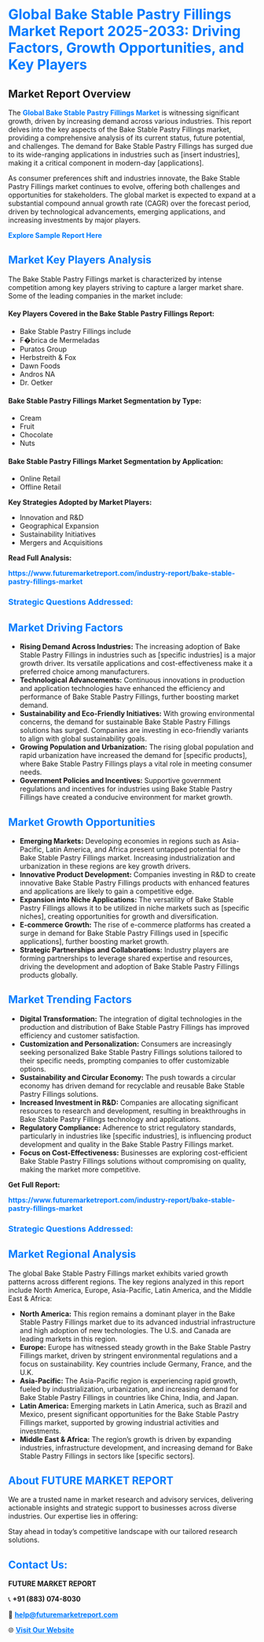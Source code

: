 <h1 style="color: #007BFF;">Global Bake Stable Pastry Fillings Market Report 2025-2033: Driving Factors, Growth Opportunities, and Key Players</h1>

<section id="overview">
<h2>Market Report Overview</h2>
<p>The <a href="https://www.futuremarketreport.com/industry-report/bake-stable-pastry-fillings-market" style="color: #007BFF; text-decoration: none;"><strong>Global Bake Stable Pastry Fillings Market</strong></a> is witnessing significant growth, driven by increasing demand across various industries. This report delves into the key aspects of the Bake Stable Pastry Fillings market, providing a comprehensive analysis of its current status, future potential, and challenges. The demand for Bake Stable Pastry Fillings has surged due to its wide-ranging applications in industries such as [insert industries], making it a critical component in modern-day [applications].</p>
<p>As consumer preferences shift and industries innovate, the Bake Stable Pastry Fillings market continues to evolve, offering both challenges and opportunities for stakeholders. The global market is expected to expand at a substantial compound annual growth rate (CAGR) over the forecast period, driven by technological advancements, emerging applications, and increasing investments by major players.</p>
</section>

<section id="overview">
<p><a href="https://www.futuremarketreport.com/request-sample/reportId=98465" style="color: #007BFF; text-decoration: none;"><strong>Explore Sample Report Here</strong></a></p>
</section>

<section id="key-players">
<h2 style="color: #007BFF;">Market Key Players Analysis</h2>
<p>The Bake Stable Pastry Fillings market is characterized by intense competition among key players striving to capture a larger market share. Some of the leading companies in the market include:</p>
<h4>Key Players Covered in the Bake Stable Pastry Fillings Report:</h4>
<ul><li>Bake Stable Pastry Fillings include</li><li>F�brica de Mermeladas</li><li>Puratos Group</li><li>Herbstreith &amp; Fox</li><li>Dawn Foods</li><li>Andros NA</li><li>Dr. Oetker</li></ul>
<h4>Bake Stable Pastry Fillings Market Segmentation by Type:</h4>
<ul><li>Cream</li><li>Fruit</li><li>Chocolate</li><li>Nuts</li></ul>

<h4>Bake Stable Pastry Fillings Market Segmentation by Application:</h4>
<ul><li>Online Retail</li><li>Offline Retail</li></ul>
<p><strong>Key Strategies Adopted by Market Players:</strong></p>
<ul>
<li>Innovation and R&D</li>
<li>Geographical Expansion</li>
<li>Sustainability Initiatives</li>
<li>Mergers and Acquisitions</li>
</ul>
</section>

<section>
<p><strong>Read Full Analysis: </strong></p><a href="https://www.futuremarketreport.com/industry-report/bake-stable-pastry-fillings-market" style="color: #007BFF; text-decoration: none;"><strong>https://www.futuremarketreport.com/industry-report/bake-stable-pastry-fillings-market</strong></a>
<h3 style="color: #007BFF;">Strategic Questions Addressed:</h3>
</section>

<section id="driving-factors">
<h2 style="color: #007BFF;">Market Driving Factors</h2>
<ul>
<li><strong>Rising Demand Across Industries:</strong> The increasing adoption of Bake Stable Pastry Fillings in industries such as [specific industries] is a major growth driver. Its versatile applications and cost-effectiveness make it a preferred choice among manufacturers.</li>
<li><strong>Technological Advancements:</strong> Continuous innovations in production and application technologies have enhanced the efficiency and performance of Bake Stable Pastry Fillings, further boosting market demand.</li>
<li><strong>Sustainability and Eco-Friendly Initiatives:</strong> With growing environmental concerns, the demand for sustainable Bake Stable Pastry Fillings solutions has surged. Companies are investing in eco-friendly variants to align with global sustainability goals.</li>
<li><strong>Growing Population and Urbanization:</strong> The rising global population and rapid urbanization have increased the demand for [specific products], where Bake Stable Pastry Fillings plays a vital role in meeting consumer needs.</li>
<li><strong>Government Policies and Incentives:</strong> Supportive government regulations and incentives for industries using Bake Stable Pastry Fillings have created a conducive environment for market growth.</li>
</ul>
</section>

<section id="growth-opportunities">
<h2 style="color: #007BFF;">Market Growth Opportunities</h2>
<ul>
<li><strong>Emerging Markets:</strong> Developing economies in regions such as Asia-Pacific, Latin America, and Africa present untapped potential for the Bake Stable Pastry Fillings market. Increasing industrialization and urbanization in these regions are key growth drivers.</li>
<li><strong>Innovative Product Development:</strong> Companies investing in R&D to create innovative Bake Stable Pastry Fillings products with enhanced features and applications are likely to gain a competitive edge.</li>
<li><strong>Expansion into Niche Applications:</strong> The versatility of Bake Stable Pastry Fillings allows it to be utilized in niche markets such as [specific niches], creating opportunities for growth and diversification.</li>
<li><strong>E-commerce Growth:</strong> The rise of e-commerce platforms has created a surge in demand for Bake Stable Pastry Fillings used in [specific applications], further boosting market growth.</li>
<li><strong>Strategic Partnerships and Collaborations:</strong> Industry players are forming partnerships to leverage shared expertise and resources, driving the development and adoption of Bake Stable Pastry Fillings products globally.</li>
</ul>
</section>

<section id="trending-factors">
<h2 style="color: #007BFF;">Market Trending Factors</h2>
<ul>
<li><strong>Digital Transformation:</strong> The integration of digital technologies in the production and distribution of Bake Stable Pastry Fillings has improved efficiency and customer satisfaction.</li>
<li><strong>Customization and Personalization:</strong> Consumers are increasingly seeking personalized Bake Stable Pastry Fillings solutions tailored to their specific needs, prompting companies to offer customizable options.</li>
<li><strong>Sustainability and Circular Economy:</strong> The push towards a circular economy has driven demand for recyclable and reusable Bake Stable Pastry Fillings solutions.</li>
<li><strong>Increased Investment in R&D:</strong> Companies are allocating significant resources to research and development, resulting in breakthroughs in Bake Stable Pastry Fillings technology and applications.</li>
<li><strong>Regulatory Compliance:</strong> Adherence to strict regulatory standards, particularly in industries like [specific industries], is influencing product development and quality in the Bake Stable Pastry Fillings market.</li>
<li><strong>Focus on Cost-Effectiveness:</strong> Businesses are exploring cost-efficient Bake Stable Pastry Fillings solutions without compromising on quality, making the market more competitive.</li>
</ul>
</section>

<section>
<p><strong>Get Full Report: </strong></p><a href="https://www.futuremarketreport.com/industry-report/bake-stable-pastry-fillings-market" style="color: #007BFF; text-decoration: none;"><strong>https://www.futuremarketreport.com/industry-report/bake-stable-pastry-fillings-market</strong></a>
<h3 style="color: #007BFF;">Strategic Questions Addressed:</h3>
</section>


<section id="regional-analysis">
<h2 style="color: #007BFF;">Market Regional Analysis</h2>
<p>The global Bake Stable Pastry Fillings market exhibits varied growth patterns across different regions. The key regions analyzed in this report include North America, Europe, Asia-Pacific, Latin America, and the Middle East & Africa:</p>
<ul>
<li><strong>North America:</strong> This region remains a dominant player in the Bake Stable Pastry Fillings market due to its advanced industrial infrastructure and high adoption of new technologies. The U.S. and Canada are leading markets in this region.</li>
<li><strong>Europe:</strong> Europe has witnessed steady growth in the Bake Stable Pastry Fillings market, driven by stringent environmental regulations and a focus on sustainability. Key countries include Germany, France, and the U.K.</li>
<li><strong>Asia-Pacific:</strong> The Asia-Pacific region is experiencing rapid growth, fueled by industrialization, urbanization, and increasing demand for Bake Stable Pastry Fillings in countries like China, India, and Japan.</li>
<li><strong>Latin America:</strong> Emerging markets in Latin America, such as Brazil and Mexico, present significant opportunities for the Bake Stable Pastry Fillings market, supported by growing industrial activities and investments.</li>
<li><strong>Middle East & Africa:</strong> The region’s growth is driven by expanding industries, infrastructure development, and increasing demand for Bake Stable Pastry Fillings in sectors like [specific sectors].</li>
</ul>
</section>

<footer>
<h2 style="color: #007BFF;">About FUTURE MARKET REPORT</h2>
<p>We are a trusted name in market research and advisory services, delivering actionable insights and strategic support to businesses across diverse industries. Our expertise lies in offering:</p>

<p>Stay ahead in today’s competitive landscape with our tailored research solutions.</p>

<h2 style="color: #007BFF;">Contact Us:</h2>
<p><strong>FUTURE MARKET REPORT</strong></p>
<p>📞 <strong>+91 (883) 074-8030</strong></p>
<p>📧 <strong><a href="mailto:help@futuremarketreport.com" style="color: #007BFF;">help@futuremarketreport.com</a></strong></p>
<p>🌐 <strong><a href="https://www.futuremarketreport.com/" style="color: #007BFF;">Visit Our Website</a></strong></p>
</footer>